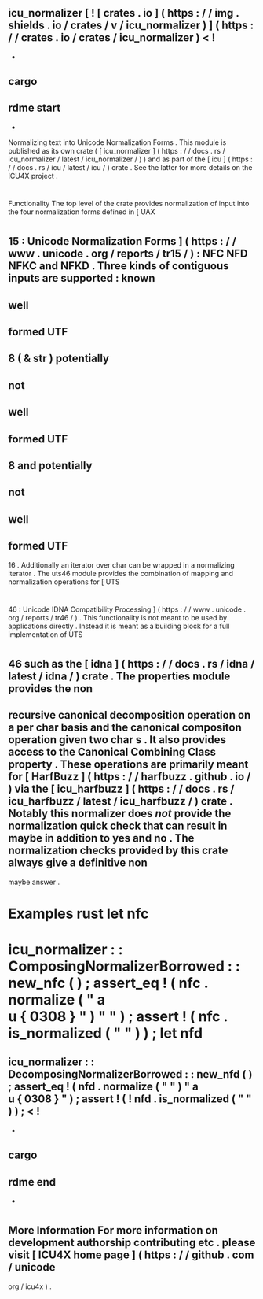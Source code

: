 #
icu_normalizer
[
!
[
crates
.
io
]
(
https
:
/
/
img
.
shields
.
io
/
crates
/
v
/
icu_normalizer
)
]
(
https
:
/
/
crates
.
io
/
crates
/
icu_normalizer
)
<
!
-
-
cargo
-
rdme
start
-
-
>
Normalizing
text
into
Unicode
Normalization
Forms
.
This
module
is
published
as
its
own
crate
(
[
icu_normalizer
]
(
https
:
/
/
docs
.
rs
/
icu_normalizer
/
latest
/
icu_normalizer
/
)
)
and
as
part
of
the
[
icu
]
(
https
:
/
/
docs
.
rs
/
icu
/
latest
/
icu
/
)
crate
.
See
the
latter
for
more
details
on
the
ICU4X
project
.
#
#
Functionality
The
top
level
of
the
crate
provides
normalization
of
input
into
the
four
normalization
forms
defined
in
[
UAX
#
15
:
Unicode
Normalization
Forms
]
(
https
:
/
/
www
.
unicode
.
org
/
reports
/
tr15
/
)
:
NFC
NFD
NFKC
and
NFKD
.
Three
kinds
of
contiguous
inputs
are
supported
:
known
-
well
-
formed
UTF
-
8
(
&
str
)
potentially
-
not
-
well
-
formed
UTF
-
8
and
potentially
-
not
-
well
-
formed
UTF
-
16
.
Additionally
an
iterator
over
char
can
be
wrapped
in
a
normalizing
iterator
.
The
uts46
module
provides
the
combination
of
mapping
and
normalization
operations
for
[
UTS
#
46
:
Unicode
IDNA
Compatibility
Processing
]
(
https
:
/
/
www
.
unicode
.
org
/
reports
/
tr46
/
)
.
This
functionality
is
not
meant
to
be
used
by
applications
directly
.
Instead
it
is
meant
as
a
building
block
for
a
full
implementation
of
UTS
#
46
such
as
the
[
idna
]
(
https
:
/
/
docs
.
rs
/
idna
/
latest
/
idna
/
)
crate
.
The
properties
module
provides
the
non
-
recursive
canonical
decomposition
operation
on
a
per
char
basis
and
the
canonical
compositon
operation
given
two
char
s
.
It
also
provides
access
to
the
Canonical
Combining
Class
property
.
These
operations
are
primarily
meant
for
[
HarfBuzz
]
(
https
:
/
/
harfbuzz
.
github
.
io
/
)
via
the
[
icu_harfbuzz
]
(
https
:
/
/
docs
.
rs
/
icu_harfbuzz
/
latest
/
icu_harfbuzz
/
)
crate
.
Notably
this
normalizer
does
_not_
provide
the
normalization
quick
check
that
can
result
in
maybe
in
addition
to
yes
and
no
.
The
normalization
checks
provided
by
this
crate
always
give
a
definitive
non
-
maybe
answer
.
#
#
Examples
rust
let
nfc
=
icu_normalizer
:
:
ComposingNormalizerBorrowed
:
:
new_nfc
(
)
;
assert_eq
!
(
nfc
.
normalize
(
"
a
\
u
{
0308
}
"
)
"
"
)
;
assert
!
(
nfc
.
is_normalized
(
"
"
)
)
;
let
nfd
=
icu_normalizer
:
:
DecomposingNormalizerBorrowed
:
:
new_nfd
(
)
;
assert_eq
!
(
nfd
.
normalize
(
"
"
)
"
a
\
u
{
0308
}
"
)
;
assert
!
(
!
nfd
.
is_normalized
(
"
"
)
)
;
<
!
-
-
cargo
-
rdme
end
-
-
>
#
#
More
Information
For
more
information
on
development
authorship
contributing
etc
.
please
visit
[
ICU4X
home
page
]
(
https
:
/
/
github
.
com
/
unicode
-
org
/
icu4x
)
.
